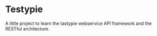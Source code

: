Testypie
========

A little project to learn the tastypie webservice API framework and the RESTful architecture.
